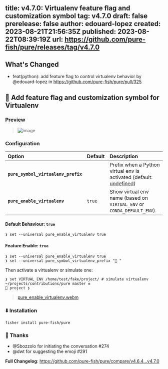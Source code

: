 title:	v4.7.0: Virtualenv feature flag and customization symbol
tag:	v4.7.0
draft:	false
prerelease:	false
author:	edouard-lopez
created:	2023-08-21T21:56:35Z
published:	2023-08-22T08:39:19Z
url:	https://github.com/pure-fish/pure/releases/tag/v4.7.0
--
## What's Changed
* feat(python): add feature flag to control virtualenv behavior by @edouard-lopez in https://github.com/pure-fish/pure/pull/325

## :snake: Add feature flag and customization symbol for Virtualenv

### Preview

> ![image](https://github.com/pure-fish/pure/assets/1212392/aff28920-790e-4072-9b7c-bf24221fde22)

### Configuration

| Option                                         | Default | Description                                                                                     |
| :--------------------------------------------- | :------ | :---------------------------------------------------------------------------------------------- |
| **`pure_symbol_virtualenv_prefix`**    |         | Prefix when a Python virtual env is activated (default: [undefined][to-set]) |
| **`pure_enable_virtualenv`**                             | `true`  | Show virtual env name (based on `VIRTUAL_ENV` or `CONDA_DEFAULT_ENV`).                                                                                              |


#### Default Behaviour: `true`

```shell
❯ set --universal pure_enable_virtualenv true
```

#### Feature Enable: `true`

```fish
❯ set --universal pure_enable_virtualenv true
❯ set --universal pure_symbol_virtualenv_prefix "🐍 "
```

Then activate a virtualenv or simulate one:
```fish
❯ set VIRTUAL_ENV /home/test/fake/project/ # simulate virtualenv
~/projects/contributions/pure master ≡
🐍 project ❯
```

> [pure_enable_virtualenv.webm](https://github.com/pure-fish/pure/assets/1212392/3c855767-596e-4576-a8e9-ef3746b93dd6)


### :arrow_down:  Installation

	fisher install pure-fish/pure

### :clap: Thanks

* @Sbozzolo for initiating the conversation #274
* @dwt for suggesting the emoji #291

**Full Changelog**: https://github.com/pure-fish/pure/compare/v4.6.4...v4.7.0

[to-set]: https://github.com/pure-fish/pure/#paintbrush-configuration
